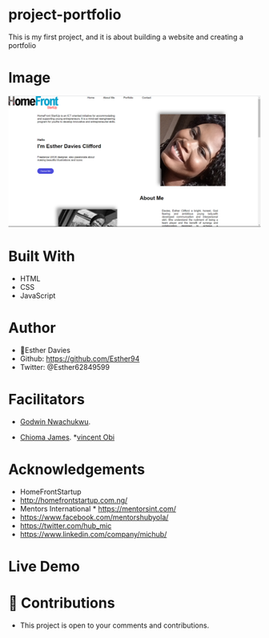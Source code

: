# project-portfolio
This is my first project, and it is about building a website and creating a portfolio

## 
# Image
![welcome interface.](./asset/images/myportfolio.png "This is the Homepage outlook")

# Built With
* HTML
* CSS
* JavaScript

# Author
* 👩Esther Davies
* Github: https://github.com/Esther94
* Twitter: @Esther62849599

# Facilitators
* [Godwin Nwachukwu](https://github.com/Gnwin).

* [Chioma James](https://github.com/Chiomy).
*[vincent Obi]()

# Acknowledgements
* HomeFrontStartup
* http://homefrontstartup.com.ng/
* Mentors International * https://mentorsint.com/  
* https://www.facebook.com/mentorshubyola/ 
* https://twitter.com/hub_mic
* https://www.linkedin.com/company/michub/

# Live Demo
<!-- [See project live here] (https://github.com/Esther94/project-portfolio.git) -->

# 🤝 Contributions
* This project is open to your comments and contributions.
